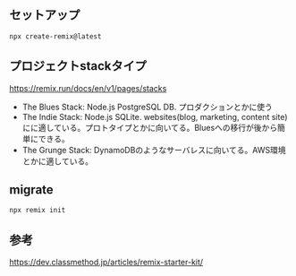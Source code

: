 ## セットアップ
```
npx create-remix@latest
```

## プロジェクトstackタイプ
https://remix.run/docs/en/v1/pages/stacks
- The Blues Stack: Node.js PostgreSQL DB. プロダクションとかに使う
- The Indie Stack: Node.js SQLite. websites(blog, marketing, content site)にに適している。プロトタイプとかに向いてる。Bluesへの移行が後から簡単にできる。
- The Grunge Stack: DynamoDBのようなサーバレスに向いてる。AWS環境とかに適している。

## migrate
```
npx remix init
```

## 参考
https://dev.classmethod.jp/articles/remix-starter-kit/

